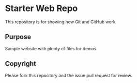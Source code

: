 # Starter Web Repo

This repository is for showing how Git and GitHub work

## Purpose

Sample website with plenty of files for demos


## Copyright

Please fork this repository and the issue pull request for review.